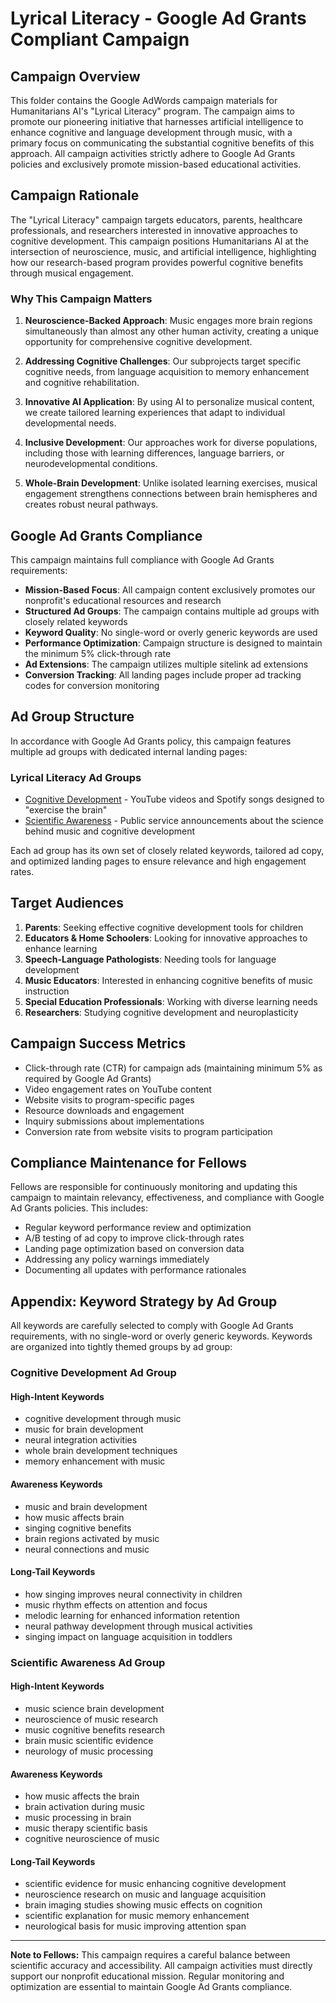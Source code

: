 # Lyrical Literacy - Google Ad Grants Compliant Campaign

## Campaign Overview

This folder contains the Google AdWords campaign materials for Humanitarians AI's "Lyrical Literacy" program. The campaign aims to promote our pioneering initiative that harnesses artificial intelligence to enhance cognitive and language development through music, with a primary focus on communicating the substantial cognitive benefits of this approach. All campaign activities strictly adhere to Google Ad Grants policies and exclusively promote mission-based educational activities.

## Campaign Rationale

The "Lyrical Literacy" campaign targets educators, parents, healthcare professionals, and researchers interested in innovative approaches to cognitive development. This campaign positions Humanitarians AI at the intersection of neuroscience, music, and artificial intelligence, highlighting how our research-based program provides powerful cognitive benefits through musical engagement.

### Why This Campaign Matters

1. **Neuroscience-Backed Approach**: Music engages more brain regions simultaneously than almost any other human activity, creating a unique opportunity for comprehensive cognitive development.

2. **Addressing Cognitive Challenges**: Our subprojects target specific cognitive needs, from language acquisition to memory enhancement and cognitive rehabilitation.

3. **Innovative AI Application**: By using AI to personalize musical content, we create tailored learning experiences that adapt to individual developmental needs.

4. **Inclusive Development**: Our approaches work for diverse populations, including those with learning differences, language barriers, or neurodevelopmental conditions.

5. **Whole-Brain Development**: Unlike isolated learning exercises, musical engagement strengthens connections between brain hemispheres and creates robust neural pathways.

## Google Ad Grants Compliance

This campaign maintains full compliance with Google Ad Grants requirements:

- **Mission-Based Focus**: All campaign content exclusively promotes our nonprofit's educational resources and research
- **Structured Ad Groups**: The campaign contains multiple ad groups with closely related keywords
- **Keyword Quality**: No single-word or overly generic keywords are used
- **Performance Optimization**: Campaign structure is designed to maintain the minimum 5% click-through rate
- **Ad Extensions**: The campaign utilizes multiple sitelink ad extensions
- **Conversion Tracking**: All landing pages include proper ad tracking codes for conversion monitoring

## Ad Group Structure

In accordance with Google Ad Grants policy, this campaign features multiple ad groups with dedicated internal landing pages:

### Lyrical Literacy Ad Groups

- [Cognitive Development](https://www.humanitarians.ai/cognitive-development) - YouTube videos and Spotify songs designed to "exercise the brain"
- [Scientific Awareness](https://www.humanitarians.ai/brain-music) - Public service announcements about the science behind music and cognitive development

Each ad group has its own set of closely related keywords, tailored ad copy, and optimized landing pages to ensure relevance and high engagement rates.

## Target Audiences

1. **Parents**: Seeking effective cognitive development tools for children
2. **Educators & Home Schoolers**: Looking for innovative approaches to enhance learning
3. **Speech-Language Pathologists**: Needing tools for language development
4. **Music Educators**: Interested in enhancing cognitive benefits of music instruction
5. **Special Education Professionals**: Working with diverse learning needs
6. **Researchers**: Studying cognitive development and neuroplasticity

## Campaign Success Metrics

- Click-through rate (CTR) for campaign ads (maintaining minimum 5% as required by Google Ad Grants)
- Video engagement rates on YouTube content
- Website visits to program-specific pages
- Resource downloads and engagement
- Inquiry submissions about implementations
- Conversion rate from website visits to program participation

## Compliance Maintenance for Fellows

Fellows are responsible for continuously monitoring and updating this campaign to maintain relevancy, effectiveness, and compliance with Google Ad Grants policies. This includes:

- Regular keyword performance review and optimization
- A/B testing of ad copy to improve click-through rates
- Landing page optimization based on conversion data
- Addressing any policy warnings immediately
- Documenting all updates with performance rationales

## Appendix: Keyword Strategy by Ad Group

All keywords are carefully selected to comply with Google Ad Grants requirements, with no single-word or overly generic keywords. Keywords are organized into tightly themed groups by ad group:

### Cognitive Development Ad Group

#### High-Intent Keywords
- cognitive development through music
- music for brain development
- neural integration activities
- whole brain development techniques
- memory enhancement with music

#### Awareness Keywords
- music and brain development
- how music affects brain
- singing cognitive benefits
- brain regions activated by music
- neural connections and music

#### Long-Tail Keywords
- how singing improves neural connectivity in children
- music rhythm effects on attention and focus
- melodic learning for enhanced information retention
- neural pathway development through musical activities
- singing impact on language acquisition in toddlers

### Scientific Awareness Ad Group

#### High-Intent Keywords
- music science brain development
- neuroscience of music research
- music cognitive benefits research
- brain music scientific evidence
- neurology of music processing

#### Awareness Keywords
- how music affects the brain
- brain activation during music
- music processing in brain
- music therapy scientific basis
- cognitive neuroscience of music

#### Long-Tail Keywords
- scientific evidence for music enhancing cognitive development
- neuroscience research on music and language acquisition
- brain imaging studies showing music effects on cognition
- scientific explanation for music memory enhancement
- neurological basis for music improving attention span

---

**Note to Fellows:** This campaign requires a careful balance between scientific accuracy and accessibility. All campaign activities must directly support our nonprofit educational mission. Regular monitoring and optimization are essential to maintain Google Ad Grants compliance.
